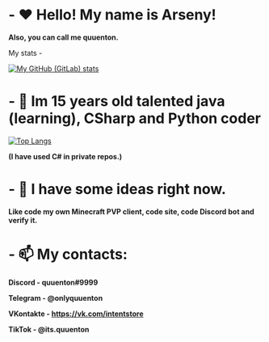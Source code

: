 # - ♥ Hello! My name is Arseny!
__Also, you can call me quuenton.__

My stats -

[![My GitHub (GitLab) stats](https://github-readme-stats.vercel.app/api?username=quuenton)](https://github.com/anuraghazra/github-readme-stats)

# - 👀 Im 15 years old talented **java** (learning), **CSharp** and **Python coder**
[![Top Langs](https://github-readme-stats.vercel.app/api/top-langs/?username=quuenton&langs_count=4)](https://github.com/anuraghazra/github-readme-stats)

__(I have used C# in private repos.)__
# - 🌱 I have some ideas right now.
__Like code my own Minecraft PVP client, code site, code Discord bot and verify it.__

# - 📫 My contacts:
__Discord - quuenton#9999__

__Telegram - @onlyquuenton__

__VKontakte - https://vk.com/intentstore__

__TikTok - @its.quuenton__
